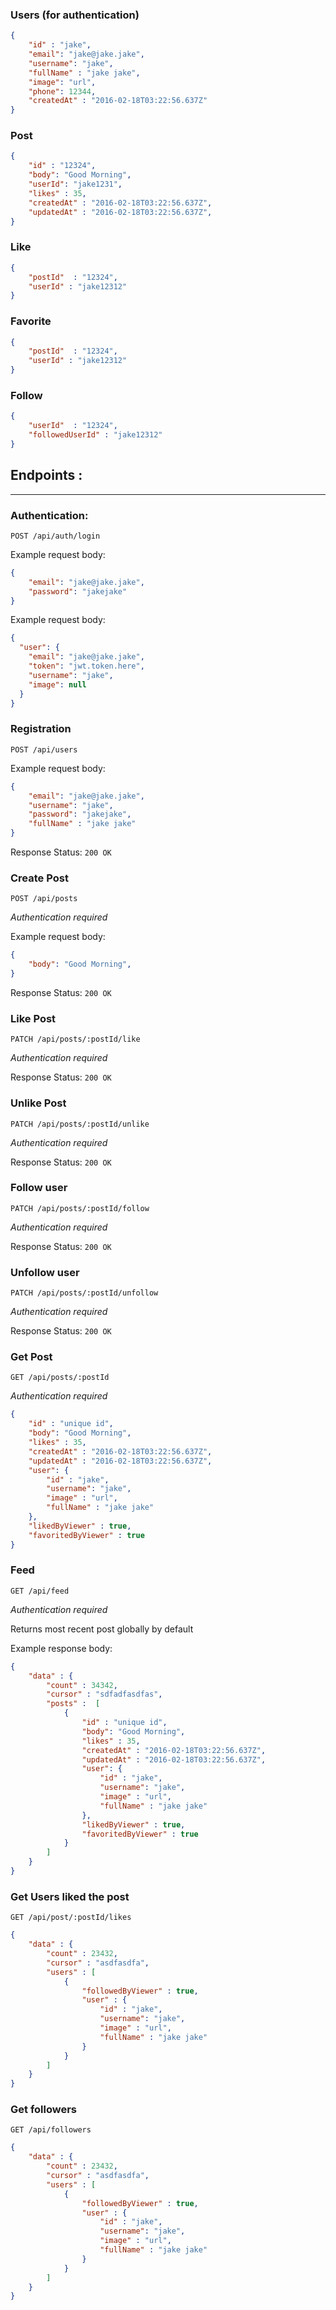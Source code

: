 ### Users (for authentication)
```JSON
{
    "id" : "jake",
    "email": "jake@jake.jake",
    "username": "jake",
    "fullName" : "jake jake",
    "image": "url",
    "phone": 12344,
    "createdAt" : "2016-02-18T03:22:56.637Z"
}
```
### Post
```JSON
{
    "id" : "12324",
    "body": "Good Morning",
    "userId": "jake1231",
    "likes" : 35,
    "createdAt" : "2016-02-18T03:22:56.637Z",
    "updatedAt" : "2016-02-18T03:22:56.637Z",
}
```
### Like
```JSON
{
    "postId"  : "12324",
    "userId" : "jake12312"
}
```

### Favorite
```JSON
{
    "postId"  : "12324",
    "userId" : "jake12312"
}
```

### Follow
```JSON
{
    "userId"  : "12324",
    "followedUserId" : "jake12312"
}
```

## Endpoints :
---
### Authentication:

`POST /api/auth/login`

Example request body:
```JSON
{
    "email": "jake@jake.jake",
    "password": "jakejake"
}
```
Example request body:
```JSON
{
  "user": {
    "email": "jake@jake.jake",
    "token": "jwt.token.here",
    "username": "jake",
    "image": null
  }
}
```
### Registration
`POST /api/users`

Example request body:
```JSON
{
    "email": "jake@jake.jake",
    "username": "jake",
    "password": "jakejake",
    "fullName" : "jake jake"
}
```
Response Status: `200 OK`
### Create Post

`POST /api/posts`

*Authentication required*

Example request body:
```JSON
{
    "body": "Good Morning",
}
```
Response Status: `200 OK`

### Like Post

`PATCH /api/posts/:postId/like`

*Authentication required*

Response Status: `200 OK`

### Unlike Post

`PATCH /api/posts/:postId/unlike`

*Authentication required*

Response Status: `200 OK`

### Follow user
`PATCH /api/posts/:postId/follow`

*Authentication required*

Response Status: `200 OK`

### Unfollow user
`PATCH /api/posts/:postId/unfollow`

*Authentication required*

Response Status: `200 OK`

### Get Post
`GET /api/posts/:postId`

*Authentication required*

```JSON
{
    "id" : "unique id",
    "body": "Good Morning",
    "likes" : 35,
    "createdAt" : "2016-02-18T03:22:56.637Z",
    "updatedAt" : "2016-02-18T03:22:56.637Z",
    "user": {
        "id" : "jake",
        "username": "jake",
        "image" : "url",
        "fullName" : "jake jake"
    },
    "likedByViewer" : true,
    "favoritedByViewer" : true
}
```

### Feed
`GET /api/feed`

*Authentication required*

Returns most recent post globally by default

Example response body:
```JSON
{
    "data" : {
        "count" : 34342,
        "cursor" : "sdfadfasdfas",
        "posts" :  [
            {
                "id" : "unique id",
                "body": "Good Morning",
                "likes" : 35,
                "createdAt" : "2016-02-18T03:22:56.637Z",
                "updatedAt" : "2016-02-18T03:22:56.637Z",
                "user": {
                    "id" : "jake",
                    "username": "jake",
                    "image" : "url",
                    "fullName" : "jake jake"
                },
                "likedByViewer" : true,
                "favoritedByViewer" : true
            }
        ]
    }
}
```

### Get Users liked the post
`GET /api/post/:postId/likes`
```JSON
{
    "data" : {
        "count" : 23432,
        "cursor" : "asdfasdfa",
        "users" : [
            {
                "followedByViewer" : true,
                "user" : {
                    "id" : "jake",
                    "username": "jake",
                    "image" : "url",
                    "fullName" : "jake jake"
                }
            }
        ]
    }
}
```

### Get followers 
`GET /api/followers`
```JSON
{
    "data" : {
        "count" : 23432,
        "cursor" : "asdfasdfa",
        "users" : [
            {
                "followedByViewer" : true,
                "user" : {
                    "id" : "jake",
                    "username": "jake",
                    "image" : "url",
                    "fullName" : "jake jake"
                }
            }
        ]
    }
}
```








